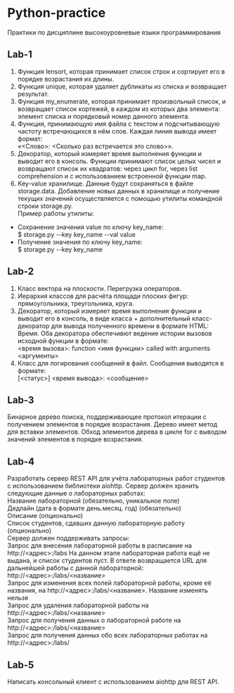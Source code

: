 # Python-practice
Практики по дисциплине высокоуровневые языки программирования

## Lab-1
1. Функция lensort, которая принимает список строк и сортирует его в порядке возрастания их длины. 
2. Функция unique, которая удаляет дубликаты из списка и возвращает результат.
3. Функция my_enumerate, которая принимает произвольный список, и возвращает список кортежей, в каждом из которых два элемента: элемент списка и порядковый номер данного элемента.
4. Функция, принимающую имя файла с текстом и подсчитывающую частоту встречающихся в нём слов. Каждая линия вывода имеет формат:<br/>
«<Слово>: <Сколько раз встречается это слово>».
5. Декоратор, который измеряет время выполнения функции и выводит его в консоль. Функции принимают список целых чисел и возвращают список их квадратов: через цикл for, через list comprehension и с использованием встроенной функции map.
6. Key-value хранилище. Данные будут сохраняться в файле storage.data. Добавление новых данных в хранилище и получение текущих значений осуществляется с помощью утилиты командной строки storage.py.<br/>
Пример работы утилиты:
  - Сохранение значения value по ключу key_name: <br/>$ storage.py --key key_name --val value
  - Получение значения по ключу key_name: <br/>$ storage.py --key key_name
 ## Lab-2
 1. Класс вектора на плоскости. Перегрузка операторов.
 2. Иерархия классов для расчёта площади плоских фигур: прямоугольника, треугольника, круга.
 3. Декоратор, который измеряет время выполнения функции и выводит его в консоль, в виде класса + дополнительный класс-декоратор для вывода полученного времени в формате HTML: <html><body>Время</body></html>. Оба декоратора обеспечивют ведение истории вызовов исходной функции в формате:<br/><время вызова>: function <имя функции> called with arguments <аргументы>
 4. Класс для логирования сообщений в файл. Сообщения выводятся в формате: <br/>[<статус>] <время вывода>: <сообщение>
 ## Lab-3
Бинарное дерево поиска, поддерживающее протокол итерации с получением элементов в порядке возрастания. Дерево имеет метод для вставки элементов. Обход элементов дерева в цикле for c выводом значений элементов в порядке возрастания.
 ## Lab-4
Разработать сервер REST API для учёта лабораторных работ студентов с использованием библиотеки aiohttp. Сервер должен хранить следующие данные о лабораторных работах: <br/>
Название лабораторной (обязательно, уникальное поле) <br/>
Дедлайн (дата в формате день.месяц. год) (обязательно) <br/>
Описание (опционально) <br/>
Список студентов, сдавших данную лабораторную работу (опционально) <br/>
Сервер должен поддерживать запросы: <br/>
Запрос для внесения лабораторной работы в расписание на http://<адрес>:<port>/labs На данном этапе лабораторная работа ещё не выдана, и список студентов пуст. В ответе возвращается URL для дальнейшей работы с данной лабораторной: http://<адрес>:<port>/labs/<название> <br/>
Запрос для изменения всех полей лабораторной работы, кроме её названия, на http://<адрес>:<port>/labs/<название>. Название изменять нельзя <br/>
Запрос для удаления лабораторной работы на http://<адрес>:<port>/labs/<название> <br/>
Запрос для получения данных о лабораторной работе на http://<адрес>:<port>/labs/<название> <br/>
Запрос для получения данных обо всех лабораторных работах на http://<адрес>:<port>/labs/ <br/>
 ## Lab-5
Написать консольный клиент с использованием aiohttp для REST API.
